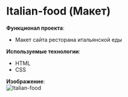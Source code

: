 # Italian-food (Макет)

**Функционал проекта**: <br>
- Макет сайта ресторана итальянской еды<br>

**Используемые технологии**: 
- HTML<br>
- CSS<br>

**Изображение**:<br>
![Italian-food](./Italian-food.gif)
